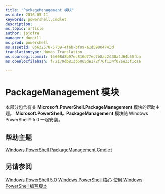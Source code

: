 ```yaml
---
title: "PackageManagement 模块"
ms.date: 2016-05-11
keywords: powershell,cmdlet
description: 
ms.topic: article
author: jpjofre
manager: dongill
ms.prod: powershell
ms.assetid: 8b632570-5739-4fab-bf09-a1d59004743d
translationtype: Human Translation
ms.sourcegitcommit: 16608d8b97ec816d77ec7b8ac2438a4d64b55fba
ms.openlocfilehash: f72179db813b6065de172f76f134f02ee33f1caa

---
```


# PackageManagement 模块
本部分包含有关 **Microsoft.PowerShell.PackageManagement** 模块的帮助主题。 **Microsoft.PowerShell。PackageManagement** 模块随 Windows PowerShell® 5.0 一起安装。

## 帮助主题
[Windows PowerShell PackageManagement Cmdlet](http://technet.microsoft.com/library/dn890706(v=wps.640).aspx)

## 另请参阅
[Windows PowerShell 5.0](Windows-PowerShell-5.0.md)
[Windows PowerShell 核心](https://technet.microsoft.com/en-us/library/4b75f1e4-f327-48f3-92ab-bf5435094d41)
[使用 Windows PowerShell 编写脚本](../../getting-started/fundamental/Scripting-with-Windows-PowerShell.md)




<!--HONumber=Oct16_HO1-->


